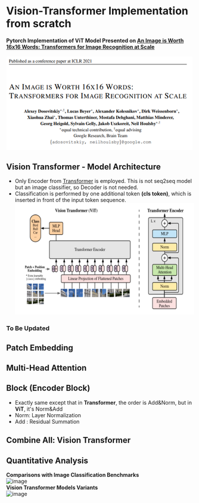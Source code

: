 # Vision-Transformer Implementation from scratch
#### Pytorch Implementation of ViT Model Presented on [An Image is Worth 16x16 Words: Transformers for Image Recognition at Scale](https://arxiv.org/pdf/2010.11929.pdf)
<img src="imgs/ViT-title.PNG" width="500" height="250"></img><br>


## Vision Transformer - Model Architecture
- Only Encoder from [Transformer](https://arxiv.org/pdf/1706.03762.pdf) is employed. This is not seq2seq model but an image classifier, so Decoder is not needed.
- Classification is performed by one additional token <b>(cls token)</b>, which is inserted in front of the input token sequence.
<img src="imgs/ViT-architecture.PNG" width="550" height="300"></img>

### To Be Updated

## Patch Embedding

## Multi-Head Attention

## Block (Encoder Block)
- Exactly same except that in <b>Transformer</b>, the order is Add&Norm, but in <b>ViT</b>, it's Norm&Add
- Norm: Layer Normalization
- Add : Residual Summation

## Combine All: Vision Transformer

## Quantitative Analysis
**Comparisons with Image Classification Benchmarks**<br>
![image](https://user-images.githubusercontent.com/69974410/185328457-434f53f4-99f5-4161-9fa7-a2945f54faf8.png)<br>
**Vision Transformer Models Variants**<br>
![image](https://user-images.githubusercontent.com/69974410/185328203-52e36baa-d1a9-4eab-b18d-f92987a71215.png)<br>






